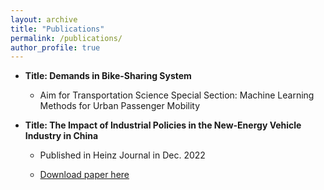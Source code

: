 ```yaml
---
layout: archive
title: "Publications"
permalink: /publications/
author_profile: true
---
```



* **Title: Demands in Bike-Sharing System**

  * Aim for Transportation Science Special Section: Machine Learning Methods for Urban Passenger Mobility

* **Title: The Impact of Industrial Policies in the New-Energy Vehicle Industry in China**

  * Published in Heinz Journal in Dec. 2022

  * [Download paper here](http://jingyanjiang.github.io/files/Jingyan_Jiang-The_Impact_of_Industrial_Policies_in_the_New-Energy_Vehicle_Industry_in-China_final.pdf)

